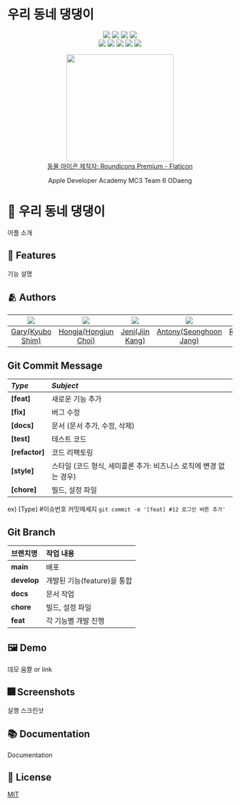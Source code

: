 # 우리 동네 댕댕이

<p align="center">
  <img src="https://img.shields.io/github/license/DeveloperAcademy-POSTECH/MC3-Team6-UDD?style=flat-square" />
  <img src="https://img.shields.io/cocoapods/p/ios?style=flat-square" />
  <img src="https://img.shields.io/github/forks/DeveloperAcademy-POSTECH/MC3-Team6-UDD?style=flat-square" />
  <img src="https://img.shields.io/github/stars/DeveloperAcademy-POSTECH/MC3-Team6-UDD?style=flat-square" />
<br>
  <img src="https://img.shields.io/github/contributors/DeveloperAcademy-POSTECH/MC3-Team6-UDD?style=flat-square" />
  <img src="https://img.shields.io/github/issues/DeveloperAcademy-POSTECH/MC3-Team6-UDD?style=flat-square" />
  <img src="https://img.shields.io/github/issues-pr/DeveloperAcademy-POSTECH/MC3-Team6-UDD?style=flat-square" />
  <img src="https://img.shields.io/github/last-commit/DeveloperAcademy-POSTECH/MC3-Team6-UDD?style=flat-square" />
  <img src="https://img.shields.io/github/commit-activity/w/DeveloperAcademy-POSTECH/MC3-Team6-UDD?style=flat-square" />
</p>

<p align="center" text-align="center" width="100%">
<img src="https://user-images.githubusercontent.com/33440010/178694073-37b52664-3a52-4ad1-85c7-9cf0962aab36.jpg" width="240px;"/>
<br>
<a href="https://www.flaticon.com/kr/free-icons/" title="동물 아이콘">동물 아이콘  제작자: Roundicons Premium - Flaticon</a>
  
<p align="center" text-align="center" display="inline-block">Apple Developer Academy MC3 Team 6 ODaeng</p>

# :iphone: 우리 동네 댕댕이

어플 소개


## :pushpin: Features

기능 설명


## :people_hugging: Authors

|<img src="https://avatars.githubusercontent.com/u/52993882">|<img src="https://avatars.githubusercontent.com/u/102945279">|<img src="https://avatars.githubusercontent.com/u/48876786">|<img src="https://avatars.githubusercontent.com/u/57349859">|<img src="https://avatars.githubusercontent.com/u/33440010">|
|:-:|:-:|:-:|:-:|:-:|
|[Gary(Kyubo Shim)](https://github.com/Anti9uA)|[Hongja(Hongjun Choi)](https://github.com/Hongjaaa)|[Jeni(Jiin Kang)](https://github.com/J2in)|[Antony(Seonghoon Jang)](https://github.com/jsh9611)|[Robin(Minjae Kim)](https://github.com/minjae9610)|

## Git Commit Message
|*Type*|*Subject*|
|:---|:---|
|**[feat]**|새로운 기능 추가|
|**[fix]**|버그 수정|
|**[docs]**|문서 (문서 추가, 수정, 삭제)|
|**[test]**|테스트 코드|
|**[refactor]**|코드 리팩토링| 
|**[style]**|스타일 (코드 형식, 세미콜론 추가: 비즈니스 로직에 변경 없는 경우)|
|**[chore]**|빌드, 설정 파일|

ex) [Type] #이슈번호 커밋메세지 `git commit -m '[feat] #12 로그인 버튼 추가'`


## Git Branch
|브랜치명|작업 내용|
|:---|:---|
|**main**|배포|
|**develop**|개발된 기능(feature)을 통합|
|**docs**|문서 작업|
|**chore**|빌드, 설정 파일|
|**feat**|각 기능별 개발 진행|


## :framed_picture: Demo

데모 움짤 or link


## :fireworks: Screenshots

실행 스크린샷


## :books: Documentation

Documentation


## :lock_with_ink_pen: License

[MIT](https://github.com/DeveloperAcademy-POSTECH/MC3-Team6-UDD/blob/main/LICENSE)

